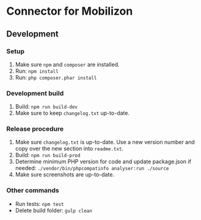 # Connector for Mobilizon

## Development

### Setup
1. Make sure `npm` and `composer` are installed.
2. Run: `npm install`
3. Run: `php composer.phar install`

### Development build
1. Build: `npm run build-dev`
2. Make sure to keep `changelog.txt` up-to-date.

### Release procedure
1. Make sure `changelog.txt` is up-to-date. Use a new version number and copy over the new section into `readme.txt`.
2. Build: `npm run build-prod`
3. Determine minimum PHP version for code and update package.json if needed: `./vendor/bin/phpcompatinfo analyser:run ./source`
4. Make sure screenshots are up-to-date.

### Other commands
- Run tests: `npm test`
- Delete build folder: `gulp clean`
